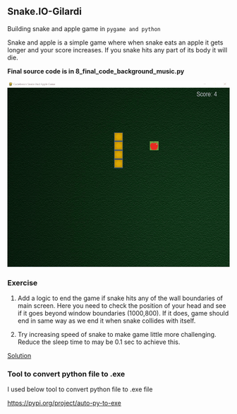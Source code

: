 ## Snake.IO-Gilardi
Building snake and apple game in `pygame and python`

Snake and apple is a simple game where when snake eats an apple it gets longer and your score increases. If you snake hits any part of its body it will die.

**Final source code is in 8_final_code_background_music.py**

![](game_preview.gif)

### Exercise

1. Add a logic to end the game if snake hits any of the wall boundaries of main screen. 
Here you need to check the position of your head and see if it goes beyond window boundaries (1000,800). 
If it does, game should end in same way as we end it when snake collides with itself.

2. Try increasing speed of snake to make game little more challenging.  Reduce the sleep time to may be 0.1 sec to achieve this.

[Solution](https://github.com/codebasics/python_projects/blob/main/1_snake_game/exercise_solution.py)

### Tool to convert python file to .exe

I used below tool to convert python file to .exe file

https://pypi.org/project/auto-py-to-exe
